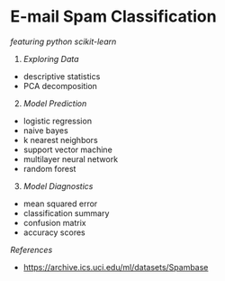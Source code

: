 # E-mail Spam Classification
  *featuring python scikit-learn*

1. _Exploring Data_
  - descriptive statistics
  - PCA decomposition

2. _Model Prediction_
  - logistic regression
  - naive bayes
  - k nearest neighbors
  - support vector machine
  - multilayer neural network
  - random forest
  
3. _Model Diagnostics_
  - mean squared error
  - classification summary
  - confusion matrix
  - accuracy scores
  
_References_
  - https://archive.ics.uci.edu/ml/datasets/Spambase
